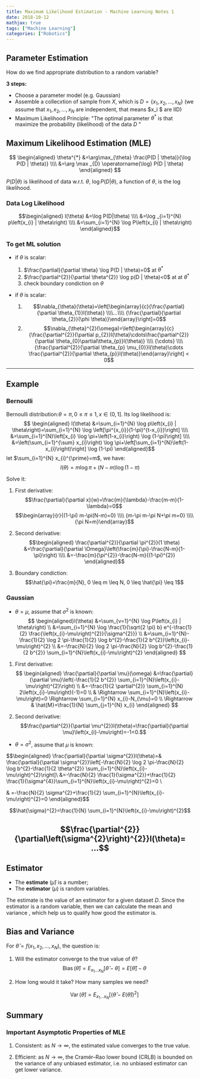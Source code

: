```yaml
---
title: Maximum Likelihood Estimation - Machine Learning Notes 1
date: 2018-10-12 
mathjax: true
tags: ["Machine Learning"]
categories: ["Robotics"]
---
```

## Parameter Estimation
How do we find appropriate distribution to a random variable?

**3 steps:**
* Choose a parameter model (e.g. Gaussian)
* Assemble a collecxtion of sample from $X$, which is $D = \{x_1, x_2, ..., x_N\}$
(we assume that $x_1, x_2, ..., x_N$ are independent, that means $x_i $ are IID)
* Maximum Likelihood Principle: "The optimal parameter $\theta^*$ is that maximize the probability (likelihood) of the data $D$ "

## Maximum Likelihood Estimation (MLE)

$$
\begin{aligned} \theta^{*} &=\arg\max_{\theta} \frac{P(D | \theta)}{\log P(D | \theta)} \\\\ &=\arg \max _{D} \operatorname{\log} P(D | \theta) \end{aligned}
$$

$P(D | \theta)$ is likelihood of data w.r.t. $\theta$, $\log P(D | \theta)$, a function of $\theta$, is the log likelihood.

### Data Log Likelihood

$$\begin{aligned} l(\theta) &=\log P(D|\theta) \\\\ &=\log _{i=1}^{N} p\left(x_{i} | \theta\right) \\\\ &=\sum_{i=1}^{N} \log P\left(x_{i} | \theta\right) \end{aligned}$$

### To get ML solution
* if $\theta$ is scalar:
  1. $\frac{\partial}{\partial \theta} \log P(D | \theta)=0$  at $\theta^{*}$
  2. $\frac{\partial^{2}}{\partial \theta^{2}} \log p(D | \theta)<0$ at at $\theta^{*}$
  3. check boundary condiction on $\theta$

* if $\theta$ is scalar:
  1. $$\nabla_{\theta}(\theta)=\left[\begin{array}{c}{\frac{\partial}{\partial \theta_{1}}l(\theta)} \\\\...\\\\ {\frac{\partial}{\partial \theta_{2}}(\phi \theta)}\end{array}\right]=0$$
  2. $$\nabla_{\theta}^{2}(\omega)=\left[\begin{array}{c}{\frac{\partial^{2}}{\partial p_{2}}l(\theta)\cdots\frac{\partial^{2}}{\partial \theta_{0}\partial\theta_{p}}l(\theta)} \\\\ {\cdots}  \\\\ {\frac{\partial^{2}}{\partial \theta_{p} \mu_{0}}l(\theta)\cdots \frac{\partial^{2}}{\partial \theta_{p}}l(\theta)}\end{array}\right] < 0$$

--------------
## Example

### Bernoulli
Bernoulli distribution:$\theta=\pi, 0 \leq \pi \leq 1, x \in(0,1]$. Its log likelihood is:
$$
\begin{aligned} l(\theta) &=\sum_{i=1}^{N} \log p\left(x_{i} | \theta\right)=\sum_{i=1}^{N} \log \left[\pi^{x_{i}}(1-\pi)^{t-x_{i}}\right] \\\\ &=\sum_{i=1}^{N}\left[x_{i} \log \pi+\left(1-x_{i}\right) \log (1-\pi)\right] \\\\ &=\left(\sum_{i=1}^{\sum} x_{i}\right) \log \pi+\left[\sum_{i=1}^{N}\left(1-x_{i}\right)\right] \log (1-\pi) \end{aligned}$$
let $\sum_{i=1}^{N} x_{i}^{\prime}=m$, we have:
$$l(\theta)=m \log \pi+(N-m) \log (1-\pi)$$

Solve it:
1. First derivative:
   $$\frac{\partial}{\partial x}(w)=\frac{m}{\lambda}-\frac{m-m}{1-\lambda}=0$$
$$\begin{array}{r}{(1-\pi) m-\pi(N-m)=0} \\\\ {m-\pi m-\pi N+\pi m=0} \\\\ {\pi N=m}\end{array}$$

2. Second derivative:
   $$\begin{aligned} \frac{\partial^{2}}{\partial \pi^{2}}(1 \theta) &=\frac{\partial}{\partial \Omega}\left(\frac{m}{\pi}-\frac{N-m}{1-\pi}\right) \\\\ &=-\frac{m}{\pi^{2}}-\frac{N-m}{(1-\pi)^{2}} \end{aligned}$$

3. Boundary condiction:
$$\hat{\pi}=\frac{m}{N}, 0 \leq m \leq N, 0 \leq \hat{\pi} \leq 1$$

### Gaussian
* $\theta=\mu$, assume that $\sigma^2$ is known:
$$
\begin{aligned}l(\theta) &=\sum_{v=1}^{N} \log P\left(x_{i} | \theta\right) \\ &=\sum_{i=1}^{N} \log \frac{1}{\sqrt{2 \pi} b} e^{-\frac{1}{2} \frac{\left(x_{i}-\mu\right)^{2}}{\sigma^{2}}} \\ &=\sum_{i=1}^{N}-\frac{1}{2} \log 2 \pi-\frac{1}{2} \log b^{2}-\frac{1}{2 b^{2}}\left(x_{i}-\mu\right)^{2} \\ &=-\frac{N}{2} \log 2 \pi-\frac{N}{2} \log b^{2}-\frac{1}{2 b^{2}} \sum_{i=1}^{N}\left(x_{i}-\mu\right)^{2} \end{aligned}
$$

1. First derivative:
$$
\begin{aligned} \frac{\partial}{\partial \mu}(\omega) &=\frac{\partial}{\partial \mu}\left(-\frac{1}{2 b^{2}} \sum_{i=1}^{N}\left(x_{i}-\mu\right)^{2}\right) \\ &=-\frac{1}{2 \partial^{2}} \sum_{i=1}^{N} 2\left(x_{i}-\mu\right)(-1)=0 \\ & \Rightarrow \sum_{i=1}^{N}\left(x_{i}-\mu\right)=0 \Rightarrow \sum_{i=1}^{N} x_{i}-N_{\mu}=0 \\ \Rightarrow & \hat{M}=\frac{1}{N} \sum_{j=1}^{N} x_{i} \end{aligned}
$$

2. Second derivative:
$$\frac{\partial^{2}}{\partial \mu^{2}}l(\theta)=\frac{\partial}{\partial \mu}\left(x_{i}-\mu\right)=-1<0.$$

* $\theta = \sigma^2$, assume that $\mu$ is known:

$$\begin{aligned} \frac{\partial}{\partial \sigma^{2}}l(\theta)=& \frac{\partial}{\partial \sigma^{2}}\left[-\frac{N}{2} \log 2 \pi-\frac{N}{2} \log b^{2}-\frac{1}{2 \theta^{2}} \sum_{i=1}^{N}\left(x_{i}-\mu\right)^{2}\right]\\ 
&=-\frac{N}{2} \frac{1}{\sigma^{2}}+\frac{1}{2} \frac{1}{\sigma^{4}}\sum_{i=1}^{N}\left(x_{i}-\mu\right)^{2}=0 \\ 

& =-\frac{N}{2} \sigma^{2}+\frac{1}{2} \sum_{i=1}^{N}\left(x_{i}-\mu\right)^{2}=0 \end{aligned}$$

$$\hat{\sigma}^{2}=\frac{1}{N} \sum_{i=1}^{N}\left(x_{i}-\mu\right)^{2}$$

$$\frac{\partial^{2}}{\partial\left(\sigma^{2}\right)^{2}}l(\theta)= ...$$
-----------
## Estimator
* The **estimate** ($\hat{\mu}$) is a number;
* The **estimator** ($\mu$) is random variables.

 The estimate is the value of an estimator for a given dataset $D$.
 Since the estimator is a random variable, then we can calculate the mean and variance , which help us to qualify how good the estimator is.

## Bias and Variance
For $\hat{\theta} = f(x_1, x_2, ..., x_N)$, the question is:
1. Will the estimator converge to the true value of $\theta$?
   $$\operatorname{Bias}(\hat{\theta})=E_{x_{1}...x_{N}}[\hat{\theta}-\theta]=E[\hat{\theta}]-\theta$$
2. How long would it take? How many samples we need?

   $$\operatorname{Var}(\hat{\theta})=E_{x_{1}...x_{N}}\left[(\hat{\theta}-E(\hat{\theta}))^{2}\right]$$


## Summary
### Important Asymptotic Properties of MLE

1. Consistent: as $N \rightarrow \infty$, the estimated value converges to the true value.

2. Efficient: as $N \rightarrow \infty$, the Cramér–Rao lower bound (CRLB) is bounded on the variance of any unbiased estimator, i.e. no unbiased estimator can get lower variance.